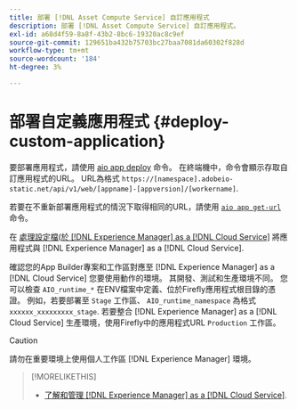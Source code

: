 ```yaml
---
title: 部署 [!DNL Asset Compute Service] 自訂應用程式
description: 部署 [!DNL Asset Compute Service] 自訂應用程式。
exl-id: a68d4f59-8a8f-43b2-8bc6-19320ac8c9ef
source-git-commit: 129651ba432b75703bc27baa7081da60302f828d
workflow-type: tm+mt
source-wordcount: '184'
ht-degree: 3%

---
```


# 部署自定義應用程式 {#deploy-custom-application}

要部署應用程式，請使用 [aio app deploy](https://github.com/adobe/aio-cli#aio-appdeploy) 命令。 在終端機中，命令會顯示存取自訂應用程式的URL。 URL為格式 `https://[namespace].adobeio-static.net/api/v1/web/[appname]-[appversion]/[workername]`.

若要在不重新部署應用程式的情況下取得相同的URL，請使用 [`aio app get-url`](https://github.com/adobe/aio-cli#aio-app-get-url-action) 命令。

在 [處理設定檔(於 [!DNL Experience Manager] as a [!DNL Cloud Service]](https://experienceleague.adobe.com/docs/experience-manager-cloud-service/assets/manage/asset-microservices-configure-and-use.html) 將應用程式與 [!DNL Experience Manager] as a [!DNL Cloud Service].

確認您的App Builder專案和工作區對應至 [!DNL Experience Manager] as a [!DNL Cloud Service] 您要使用動作的環境。 其開發、測試和生產環境不同。 您可以檢查 `AIO_runtime_*` 在ENV檔案中定義、位於Firefly應用程式根目錄的憑證。 例如，若要部署至 `Stage` 工作區、 `AIO_runtime_namespace` 為格式 `xxxxxx_xxxxxxxxx_stage`. 若要整合 [!DNL Experience Manager] as a [!DNL Cloud Service] 生產環境，使用Firefly中的應用程式URL `Production` 工作區。

>[!CAUTION]
>
>請勿在重要環境上使用個人工作區 [!DNL Experience Manager] 環境。

>[!MORELIKETHIS]
>
>* [了解和管理 [!DNL Experience Manager] as a [!DNL Cloud Service]](https://experienceleague.adobe.com/docs/experience-manager-cloud-service/implementing/using-cloud-manager/manage-environments.html).

